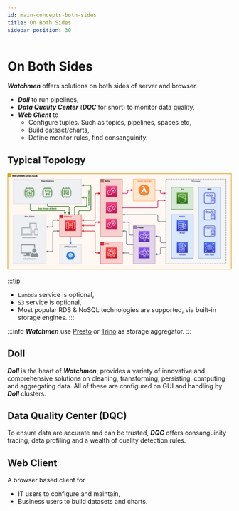 ```yaml
---
id: main-concepts-both-sides  
title: On Both Sides  
sidebar_position: 30
---
```


# On Both Sides

**_Watchmen_** offers solutions on both sides of server and browser.

- **_Doll_** to run pipelines,
- **_Data Quality Center_** (**_DQC_** for short) to monitor data quality,
- **_Web Client_** to
	- Configure tuples. Such as topics, pipelines, spaces etc,
	- Build dataset/charts,
	- Define monitor rules, find consanguinity.

## Typical Topology

![Typical Topology](images/typical-topology.png)

:::tip

- `Lambda` service is optional,
- `S3` service is optional,
- Most popular RDS & NoSQL technologies are supported, via built-in storage engines.
  :::

:::info
**_Watchmen_** use [Presto](https://prestodb.io) or [Trino](https://trino.io/) as storage aggregator.
:::

## Doll

**_Doll_** is the heart of **_Watchmen_**, provides a variety of innovative and comprehensive solutions on cleaning, transforming,
persisting, computing and aggregating data. All of these are configured on GUI and handling by **_Doll_** clusters.

## Data Quality Center (DQC)

To ensure data are accurate and can be trusted, **_DQC_** offers consanguinity tracing, data profiling and a wealth of quality detection
rules.

## Web Client

A browser based client for

- IT users to configure and maintain,
- Business users to build datasets and charts.